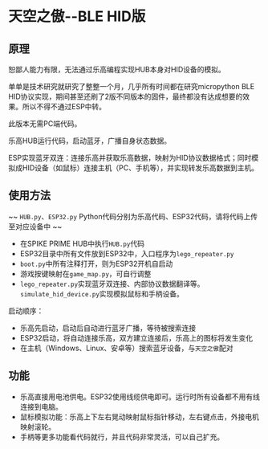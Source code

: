 # 天空之傲--BLE HID版

## 原理
恕鄙人能力有限，无法通过乐高编程实现HUB本身对HID设备的模拟。

单单是技术研究就研究了整整一个月，几乎所有时间都在研究micropython BLE HID协议实现，期间甚至还刷了2版不同版本的固件，最终都没有达成想要的效果。所以不得不通过ESP中转。

此版本无需PC端代码。

乐高HUB运行代码，启动蓝牙，广播自身状态数据。

ESP实现蓝牙双连：连接乐高并获取乐高数据，映射为HID协议数据格式；同时模拟成HID设备（如鼠标）连接主机（PC、手机等），并实现转发乐高数据到主机。

## 使用方法

~~ `HUB.py`、`ESP32.py` Python代码分别为乐高代码、ESP32代码，请将代码上传至对应设备中 ~~
 
 - 在SPIKE PRIME HUB中执行`HUB.py`代码
 - ESP32目录中所有文件放到ESP32中，入口程序为`lego_repeater.py`
 - `boot.py`中所有注释打开，则为ESP32开机自启动
 - 游戏按键映射在`game_map.py`，可自行调整
 - `lego_repeater.py`实现蓝牙双连接、内部协议数据翻译等。`simulate_hid_device.py`实现模拟鼠标和手柄设备。

启动顺序：

- 乐高先启动，启动后自动进行蓝牙广播，等待被搜索连接
- ESP32启动，将自动连接乐高，双方建立连接后，乐高上的图标将发生变化
- 在主机（Windows、Linux、安卓等）搜索蓝牙设备，与`天空之傲`配对

## 功能

- 乐高直接用电池供电。ESP32使用线缆供电即可。运行时所有设备都不用有线连接到电脑。
- 鼠标模拟功能：乐高上下左右晃动映射鼠标指针移动，左右键点击，外接电机映射滚轮。
- 手柄等更多功能看代码就行，并且代码非常灵活，可以自己扩充。
